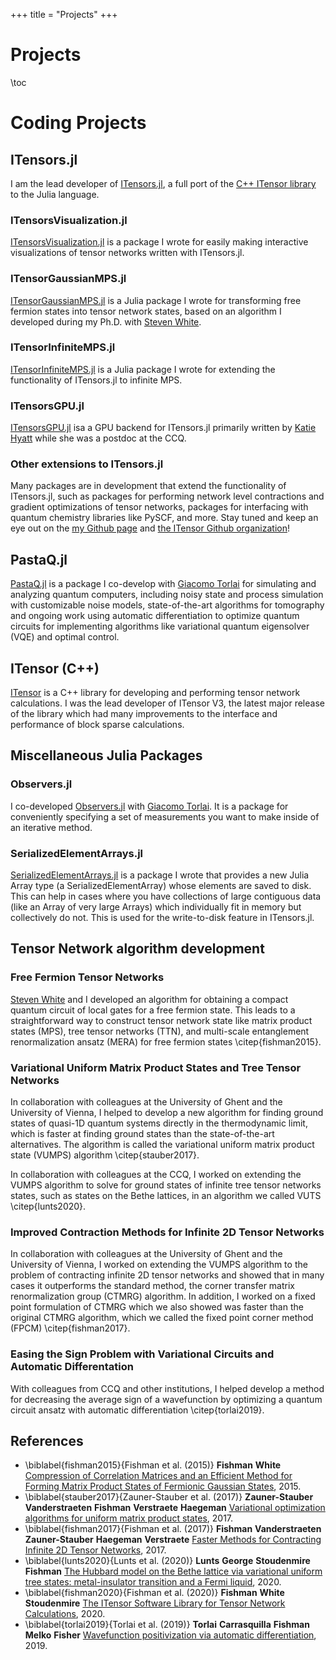 +++
title = "Projects"
+++

# Projects

\toc

# Coding Projects

## ITensors.jl

I am the lead developer of [ITensors.jl](https://github.com/ITensor/ITensors.jl), a full port of the [C++ ITensor library](https://github.com/ITensor/ITensor) to the Julia language.

### ITensorsVisualization.jl

[ITensorsVisualization.jl](https://github.com/ITensor/ITensorsVisualization.jl) is a package I wrote for easily making interactive visualizations of tensor networks written with ITensors.jl.

### ITensorGaussianMPS.jl

[ITensorGaussianMPS.jl](https://github.com/ITensor/ITensorGaussianMPS.jl) is a Julia package I wrote for transforming free fermion states into tensor network states, based on an algorithm I developed during my Ph.D. with [Steven White](https://faculty.sites.uci.edu/dmrg/).

### ITensorInfiniteMPS.jl

[ITensorInfiniteMPS.jl](https://github.com/ITensor/ITensorInfiniteMPS.jl) is a Julia package I wrote for extending the functionality of ITensors.jl to infinite MPS.

### ITensorsGPU.jl

[ITensorsGPU.jl](https://github.com/ITensor/ITensorsGPU.jl) isa a GPU backend for ITensors.jl primarily written by [Katie Hyatt](https://github.com/kshyatt) while she was a postdoc at the CCQ.

### Other extensions to ITensors.jl

Many packages are in development that extend the functionality of ITensors.jl, such as packages for performing network level contractions and gradient optimizations of tensor networks, packages for interfacing with quantum chemistry libraries like PySCF, and more. Stay tuned and keep an eye out on the [my Github page](https://github.com/mtfishman) and [the ITensor Github organization](https://github.com/ITensor)!

## PastaQ.jl

[PastaQ.jl](https://github.com/GTorlai/PastaQ.jl) is a package I co-develop with [Giacomo Torlai](https://github.com/GTorlai) for simulating and analyzing quantum computers, including noisy state and process simulation with customizable noise models, state-of-the-art algorithms for tomography and ongoing work using automatic differentiation to optimize quantum circuits for implementing algorithms like variational quantum eigensolver (VQE) and optimal control.

## ITensor (C++)

[ITensor](https://github.com/ITensor/ITensor) is a C++ library for developing and performing tensor network calculations. I was the lead developer of ITensor V3, the latest major release of the library which had many improvements to the interface and performance of block sparse calculations.

## Miscellaneous Julia Packages

### Observers.jl

I co-developed [Observers.jl](https://github.com/GTorlai/Observers.jl) with [Giacomo Torlai](https://github.com/GTorlai). It is a package for conveniently specifying a set of measurements you want to make inside of an iterative method.

### SerializedElementArrays.jl

[SerializedElementArrays.jl](https://github.com/ITensor/SerializedElementArrays.jl) is a package I wrote that provides a new Julia Array type (a SerializedElementArray) whose elements are saved to disk. This can help in cases where you have collections of large contiguous data (like an Array of very large Arrays) which individually fit in memory but collectively do not. This is used for the write-to-disk feature in ITensors.jl.

## Tensor Network algorithm development

### Free Fermion Tensor Networks

[Steven White](https://faculty.sites.uci.edu/dmrg/) and I developed an algorithm for obtaining a compact quantum circuit of local gates for a free fermion state. This leads to a straightforward way to construct tensor network state like matrix product states (MPS), tree tensor networks (TTN), and multi-scale entanglement renormalization ansatz (MERA) for free fermion states \citep{fishman2015}.

### Variational Uniform Matrix Product States and Tree Tensor Networks

In collaboration with colleagues at the University of Ghent and the University of Vienna, I helped to develop a new algorithm for finding ground states of quasi-1D quantum systems directly in the thermodynamic limit, which is faster at finding ground states than the state-of-the-art alternatives. The algorithm is called the variational uniform matrix product state (VUMPS) algorithm \citep{stauber2017}.

In collaboration with colleagues at the CCQ, I worked on extending the VUMPS algorithm to solve for ground states of infinite tree tensor networks states, such as states on the Bethe lattices, in an algorithm we called VUTS \citep{lunts2020}.

### Improved Contraction Methods for Infinite 2D Tensor Networks

In collaboration with colleagues at the University of Ghent and the University of Vienna, I worked on extending the VUMPS algorithm to the problem of contracting infinite 2D tensor networks and showed that in many cases it outperforms the standard method, the corner transfer matrix renormalization group (CTMRG) algorithm. In addition, I worked on a fixed point formulation of CTMRG which we also showed was faster than the original CTMRG algorithm, which we called the fixed point corner method (FPCM) \citep{fishman2017}.

### Easing the Sign Problem with Variational Circuits and Automatic Differentation

With colleagues from CCQ and other institutions, I helped develop a method for decreasing the average sign of a wavefunction by optimizing a quantum circuit ansatz with automatic differentiation \citep{torlai2019}.

## References

* \biblabel{fishman2015}{Fishman et al. (2015)} **Fishman** **White** [Compression of Correlation Matrices and an Efficient Method for Forming Matrix Product States of Fermionic Gaussian States](https://arxiv.org/abs/1504.07701), 2015.
* \biblabel{stauber2017}{Zauner-Stauber et al. (2017)} **Zauner-Stauber** **Vanderstraeten** **Fishman** **Verstraete** **Haegeman** [Variational optimization algorithms for uniform matrix product states](https://arxiv.org/abs/1701.07035), 2017.
* \biblabel{fishman2017}{Fishman et al. (2017)} **Fishman** **Vanderstraeten** **Zauner-Stauber** **Haegeman** **Verstraete** [Faster Methods for Contracting Infinite 2D Tensor Networks](https://arxiv.org/abs/1711.05881), 2017.
* \biblabel{lunts2020}{Lunts et al. (2020)} **Lunts** **George** **Stoudenmire** **Fishman** [The Hubbard model on the Bethe lattice via variational uniform tree states: metal-insulator transition and a Fermi liquid](https://arxiv.org/abs/2010.06543), 2020.
* \biblabel{fishman2020}{Fishman et al. (2020)} **Fishman** **White** **Stoudenmire** [The ITensor Software Library for Tensor Network Calculations](https://arxiv.org/abs/2007.14822), 2020.
* \biblabel{torlai2019}{Torlai et al. (2019)} **Torlai** **Carrasquilla** **Fishman** **Melko** **Fisher** [Wavefunction positivization via automatic differentiation](https://arxiv.org/abs/1906.04654), 2019.
